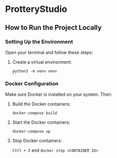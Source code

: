 # ProtteryStudio

## How to Run the Project Locally

### Setting Up the Environment

Open your terminal and follow these steps:

1. Create a virtual environment:

    ```python3 -m venv venv```

### Docker Configuration

Make sure Docker is installed on your system. Then:

1. Build the Docker containers:

    ```docker-compose build```

2. Start the Docker containers:

    ```docker-compose up```

3. Stop Docker containers:

    ```Ctrl + Z``` and ```docker stop <CONTAINER ID>``` 